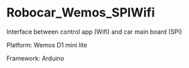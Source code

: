 # Robocar_Wemos_SPIWifi

Interface between control app (Wifi) and car main board (SPI)

Platform: Wemos D1 mini lite

Framework: Arduino
